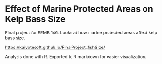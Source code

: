 # Effect of Marine Protected Areas on Kelp Bass Size 
Final project for EEMB 146. Looks at how marine protected areas affect kelp bass size. 

https://kaiyotesoft.github.io/FinalProject_fishSize/


Analysis done with R. Exported to R markdown for easier visualization. 
